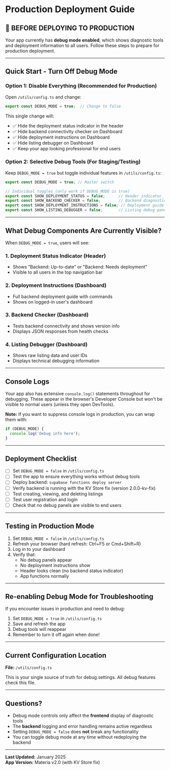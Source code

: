 # Production Deployment Guide

## 🚨 BEFORE DEPLOYING TO PRODUCTION

Your app currently has **debug mode enabled**, which shows diagnostic tools and deployment information to all users. Follow these steps to prepare for production deployment.

---

## Quick Start - Turn Off Debug Mode

### Option 1: Disable Everything (Recommended for Production)

Open `/utils/config.ts` and change:
```typescript
export const DEBUG_MODE = true;  // Change to false
```

This single change will:
- ✅ Hide the deployment status indicator in the header
- ✅ Hide backend connectivity checker on Dashboard
- ✅ Hide deployment instructions on Dashboard  
- ✅ Hide listing debugger on Dashboard
- ✅ Keep your app looking professional for end users

### Option 2: Selective Debug Tools (For Staging/Testing)

Keep `DEBUG_MODE = true` but toggle individual features in `/utils/config.ts`:

```typescript
export const DEBUG_MODE = true; // Master switch

// Individual toggles (only work if DEBUG_MODE is true)
export const SHOW_DEPLOYMENT_STATUS = false;      // Header indicator
export const SHOW_BACKEND_CHECKER = false;        // Backend diagnostics
export const SHOW_DEPLOYMENT_INSTRUCTIONS = false; // Deployment guide
export const SHOW_LISTING_DEBUGGER = false;       // Listing debug panel
```

---

## What Debug Components Are Currently Visible?

When `DEBUG_MODE = true`, users will see:

### 1. **Deployment Status Indicator** (Header)
- Shows "Backend: Up-to-date" or "Backend: Needs deployment"
- Visible to all users in the top navigation bar

### 2. **Deployment Instructions** (Dashboard)
- Full backend deployment guide with commands
- Shows on logged-in user's dashboard

### 3. **Backend Checker** (Dashboard)  
- Tests backend connectivity and shows version info
- Displays JSON responses from health checks

### 4. **Listing Debugger** (Dashboard)
- Shows raw listing data and user IDs
- Displays technical debugging information

---

## Console Logs

Your app also has extensive `console.log()` statements throughout for debugging. These appear in the browser's Developer Console but won't be visible to normal users (unless they open DevTools).

**Note:** If you want to suppress console logs in production, you can wrap them with:
```typescript
if (DEBUG_MODE) {
  console.log('Debug info here');
}
```

---

## Deployment Checklist

- [ ] Set `DEBUG_MODE = false` in `/utils/config.ts`
- [ ] Test the app to ensure everything works without debug tools
- [ ] Deploy backend: `supabase functions deploy server`
- [ ] Verify backend is running with the KV Store fix (version 2.0.0-kv-fix)
- [ ] Test creating, viewing, and deleting listings
- [ ] Test user registration and login
- [ ] Check that no debug panels are visible to end users

---

## Testing in Production Mode

1. Set `DEBUG_MODE = false` in `/utils/config.ts`
2. Refresh your browser (hard refresh: Ctrl+F5 or Cmd+Shift+R)
3. Log in to your dashboard
4. Verify that:
   - No debug panels appear
   - No deployment instructions show
   - Header looks clean (no backend status indicator)
   - App functions normally

---

## Re-enabling Debug Mode for Troubleshooting

If you encounter issues in production and need to debug:

1. Set `DEBUG_MODE = true` in `/utils/config.ts`
2. Save and refresh the app
3. Debug tools will reappear
4. Remember to turn it off again when done!

---

## Current Configuration Location

**File:** `/utils/config.ts`

This is your single source of truth for debug settings. All debug features check this file.

---

## Questions?

- Debug mode controls only affect the **frontend** display of diagnostic tools
- The **backend** logging and error handling remains active regardless
- Setting `DEBUG_MODE = false` does **not** break any functionality
- You can toggle debug mode at any time without redeploying the backend

---

**Last Updated:** January 2025  
**App Version:** Materia v2.0 (with KV Store fix)
